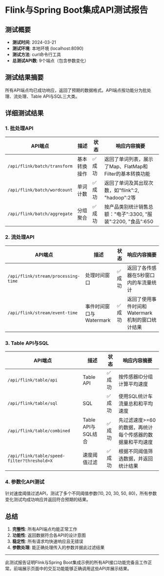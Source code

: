 # Flink与Spring Boot集成API测试报告

## 测试概要

- **测试时间**: 2024-03-21
- **测试环境**: 本地环境 (localhost:8090)
- **测试方法**: curl命令行工具
- **总测试API数**: 9个端点（包含参数变化）

## 测试结果摘要

所有API端点均已成功响应，返回了预期的数据格式。API端点按功能分为批处理、流处理、Table API与SQL三大类。

## 详细测试结果

### 1. 批处理API

| API端点 | 描述 | 状态 | 响应内容摘要 |
|---------|------|------|--------------|
| `/api/flink/batch/transform` | 基本转换操作 | ✅ 成功 | 返回了单词列表，展示了Map、FlatMap和Filter的基本转换功能 |
| `/api/flink/batch/wordcount` | 单词计数 | ✅ 成功 | 返回了单词及其出现次数，如"flink":2, "hadoop":2等 |
| `/api/flink/batch/aggregate` | 分组聚合 | ✅ 成功 | 按产品类别统计销售总额："电子":3300, "服装":2200, "食品":650 |

### 2. 流处理API

| API端点 | 描述 | 状态 | 响应内容摘要 |
|---------|------|------|--------------|
| `/api/flink/stream/processing-time` | 处理时间窗口 | ✅ 成功 | 返回了各传感器在5秒窗口内的车流量统计 |
| `/api/flink/stream/event-time` | 事件时间窗口与Watermark | ✅ 成功 | 返回了使用事件时间和Watermark机制的窗口统计结果 |

### 3. Table API与SQL

| API端点 | 描述 | 状态 | 响应内容摘要 |
|---------|------|------|--------------|
| `/api/flink/table/api` | Table API | ✅ 成功 | 按传感器ID分组计算平均速度 |
| `/api/flink/table/sql` | SQL | ✅ 成功 | 使用SQL统计车流量总和和平均速度 |
| `/api/flink/table/combined` | Table API与SQL结合 | ✅ 成功 | 先过滤速度>=60的数据，再统计每个传感器的数据量和平均速度 |
| `/api/flink/table/speed-filter?threshold=X` | 速度阈值过滤 | ✅ 成功 | 根据不同阈值筛选数据，并返回统计结果 |

### 4. 参数化API测试

针对速度阈值过滤API，测试了多个不同阈值参数(10, 20, 30, 50, 80)，所有参数变化测试均成功响应并返回符合预期的结果。

## 总结

1. **完整性**: 所有API端点均能正常工作
2. **功能性**: 返回数据符合各API的设计意图
3. **稳定性**: 所有请求均快速响应且无错误
4. **参数处理**: 能正确处理传入的参数并据此过滤结果

---

此测试报告证明Flink与Spring Boot集成示例的所有API接口功能完备且工作正常。前端展示页面中的交互功能能够正确调用这些API并展示结果。 